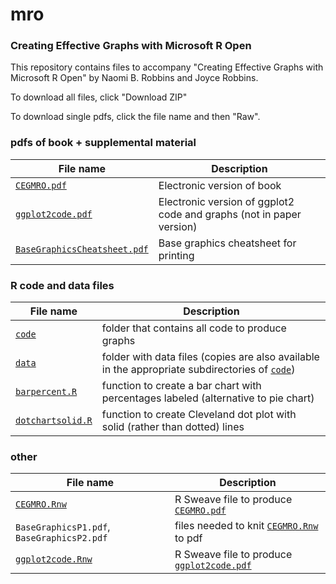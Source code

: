 # mro
### Creating Effective Graphs with Microsoft R Open

This repository contains files to accompany "Creating Effective Graphs with Microsoft R Open" by Naomi B. Robbins and Joyce Robbins.

To download all files, click "Download ZIP"

To download single pdfs, click the file name and then "Raw".

### pdfs of book + supplemental material

File name | Description
------------ | -------------
[`CEGMRO.pdf`](CEGMRO.pdf) | Electronic version of book
[`ggplot2code.pdf`](ggplot2code.pdf)|Electronic version of ggplot2 code and graphs (not in paper version)
[`BaseGraphicsCheatsheet.pdf`](BaseGraphicsCheatsheet.pdf) | Base graphics cheatsheet for printing

### R code and data files

File name | Description
------------ | -------------
[`code`](code)|folder that contains all code to produce graphs
[`data`](data)|folder with data files (copies are also available in the appropriate subdirectories of [`code`](code))
[`barpercent.R`](barpercent.R)|function to create a bar chart with percentages labeled (alternative to pie chart)
[`dotchartsolid.R`](dotchartsolid.R)|function to create Cleveland dot plot with solid (rather than dotted) lines

### other

File name | Description
------------ | -------------
[`CEGMRO.Rnw`](CEGMRO.Rnw)|R Sweave file to produce [`CEGMRO.pdf`](CEGMRO.pdf)
`BaseGraphicsP1.pdf`, `BaseGraphicsP2.pdf`|files needed to knit [`CEGMRO.Rnw`](CEGMRO.Rnw) to pdf
[`ggplot2code.Rnw`](ggplot2code.Rnw)|R Sweave file to produce [`ggplot2code.pdf`](ggplot2code.pdf)



